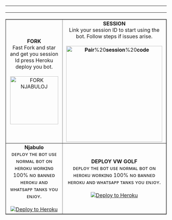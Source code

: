 

---

  </a>
  <hr style="margin-top: 20px; margin-bottom: 20px;"/>
</div>

<table align="center" cellpadding="10" border="1">
  <tr>
    <td align="center">
      <b>FORK</b><br>
      Fast Fork and star and get you session ld press Heroku deploy you bot.
      <br><br>
      <a href="https://github.com/NjabuloJ/Njabulo-Jb/fork">
        <img src="https://img.shields.io/badge/FORK-purple" alt="FORK NJABULOJ" width="150">
      </a>
    </td>
    <td align="center">
      <b>SESSION</b><br>
      Link your session ID to start using the bot. Follow steps if issues arise.
      <br><br>
      <a href="https://fana-njabulo.onrender.com">
        <img src="https://img.shields.io/badge/Pair%20session%20code-white" alt="𝐏𝐚𝐢𝐫%20𝐬𝐞𝐬𝐬𝐢𝐨𝐧%20𝐜𝐨𝐝𝐞" width="300">
      </a>
    </td>
  </tr>
  <tr>
    <td align="center">
      <b>Njabulo</b><br>
      ᴅᴇᴘʟᴏʏ ᴛʜᴇ ʙᴏᴛ ᴜsᴇ ɴᴏʀᴍᴀʟ ʙᴏᴛ ᴏɴ ʜᴇʀᴏᴋᴜ ᴡᴏʀᴋɪɴɢ 100% ɴᴏ ʙᴀɴɴᴇᴅ ʜᴇʀᴏᴋᴜ ᴀɴᴅ ᴡʜᴀᴛsᴀᴘᴘ ᴛᴀɴᴋs ʏᴏᴜ ᴇɴᴊᴏʏ.
      <br><br>
      <a href="https://dashboard.heroku.com/new?button-url=https://github.com/NjabuloJ/Njabulo_Jb&template=https://github.com/NjabuloJ/Njabulo_Jb.git">
        <img src="https://www.herokucdn.com/deploy/button.svg" alt="Deploy to Heroku">
      </a>
    </td>
    <td align="center">
      <b>DEPLOY VW GOLF</b><br>
      ᴅᴇᴘʟᴏʏ ᴛʜᴇ ʙᴏᴛ ᴜsᴇ ɴᴏʀᴍᴀʟ ʙᴏᴛ ᴏɴ ʜᴇʀᴏᴋᴜ ᴡᴏʀᴋɪɴɢ 100% ɴᴏ ʙᴀɴɴᴇᴅ ʜᴇʀᴏᴋᴜ ᴀɴᴅ ᴡʜᴀᴛsᴀᴘᴘ ᴛᴀɴᴋs ʏᴏᴜ ᴇɴᴊᴏʏ.
      <br><br>
       <a href="https://dashboard.heroku.com/new?button-url=https://github.com/NjabuloJ/VW-GOLF&template=https://github.com/NjabuloJ/VW-GOLF.git">
        <img src="https://www.herokucdn.com/deploy/button.svg" alt="Deploy to Heroku">
      </a>
    </td>
  </tr>
</table>


